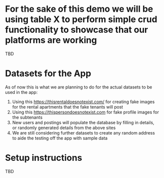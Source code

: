 # For the sake of this demo we will be using table X to perform simple crud functionality to showcase that our platforms are working #
TBD
# Datasets for the App #
As of now this is what we are planning to do for the actual datasets to be used in the app:
1. Using this https://thisrentaldoesnotexist.com/ for creating fake images for the rental apartments that the fake tenants will post
2. Using this https://thispersondoesnotexist.com for fake profile images for the subtenants
3. New users and postings will populate the database by filling in details, or randomly generated details from the above sites
4. We are still considering further datasets to create any random address to aide the testing off the app with sample data

# Setup instructions #
TBD

